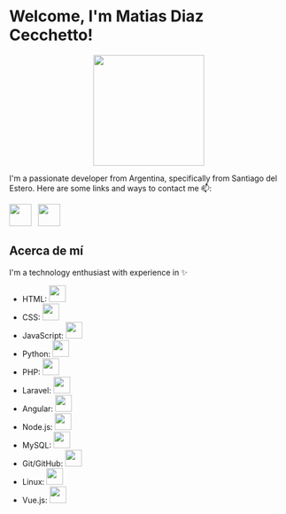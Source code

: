 # Welcome, I'm Matias Diaz Cecchetto!

<p align="center">
 <img src="https://media.giphy.com/media/liRTgRfK9XljrH2EFt/giphy.gif" width="200">
</p>

I'm a passionate developer from Argentina, specifically from Santiago del Estero. Here are some links and ways to contact me 📫:

  <a href="https://www.linkedin.com/in/matias-diaz-cecchetto-73887a228/" target="_blank"><img src="https://img.icons8.com/color/48/000000/linkedin.png" width="40" /></a>&nbsp;&nbsp;
  <a href="https://github.com/matiasdiaz10" target="_blank"><img src="https://img.icons8.com/fluency/48/000000/github.png" width="40" /></a>&nbsp;&nbsp;

## Acerca de mí

I'm a technology enthusiast with experience in ✨

- HTML: <img src="https://img.icons8.com/color/48/000000/html-5--v1.png" width="30"/>
- CSS: <img src="https://img.icons8.com/color/48/000000/css3.png" width="30"/>
- JavaScript: <img src="https://img.icons8.com/color/48/000000/javascript--v1.png" width="30"/>
- Python: <img src="https://img.icons8.com/color/48/000000/python.png" width="30"/>
- PHP: <img src="https://img.icons8.com/officel/40/000000/php-logo.png" width="30"/>
- Laravel: <img src="https://img.icons8.com/ios/50/000000/laravel.png" width="30"/>
- Angular: <img src="https://img.icons8.com/color/48/000000/angularjs.png" width="30"/>
- Node.js: <img src="https://img.icons8.com/color/48/000000/nodejs.png" width="30"/>
- MySQL: <img src="https://img.icons8.com/color/48/000000/mysql-logo.png" width="30"/>
- Git/GitHub: <img src="https://img.icons8.com/color/48/000000/github--v1.png" width="30"/>
- Linux: <img src="https://img.icons8.com/color/48/000000/linux.png" width="30"/>
- Vue.js: <img src="https://img.icons8.com/color/48/000000/vue-js.png" width="30"/>
